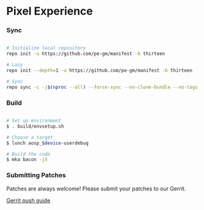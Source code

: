 # Pixel Experience #

### Sync ###

```bash

# Initialize local repository
repo init -u https://github.com/pe-gm/manifest -b thirteen

# Lazy
repo init --depth=1 -u https://github.com/pe-gm/manifest -b thirteen

# Sync
repo sync -c -j$(nproc --all) --force-sync --no-clone-bundle --no-tags
```

### Build ###

```bash

# Set up environment
$ . build/envsetup.sh

# Choose a target
$ lunch aosp_$device-userdebug

# Build the code
$ mka bacon -jX
```

### Submitting Patches ###

Patches are always welcome! Please submit your patches to our Gerrit.

[Gerrit push guide](https://wiki.pixelexperience.org/help/submit-patch/)